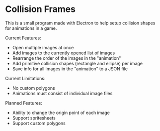 # Collision Frames #

This is a small program made with Electron to help setup collision shapes for animations in a game.

Current Features:
* Open multiple images at once
* Add images to the currently opened list of images
* Rearrange the order of the images in the "animation"
* Add primitive collision shapes (rectangle and ellipse) per image
* Save info for all images in the "animation" to a JSON file

Current Limitations:
* No custom polygons
* Animations must consist of individual image files

Planned Features:
* Ability to change the origin point of each image
* Support spritesheets
* Support custom polygons
